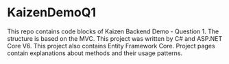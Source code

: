 # KaizenDemoQ1
This repo contains code blocks of Kaizen Backend Demo - Question 1. The structure is based on the MVC. This project was written by C# and ASP.NET Core V6. This project also contains Entity Framework Core. Project pages contain explanations about methods and their usage patterns.
